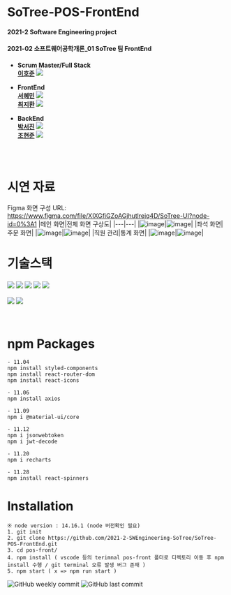 # SoTree-POS-FrontEnd
<h4>2021-2 Software Engineering project <h4/>
<h4>2021-02 소프트웨어공학개론_01 SoTree 팀 FrontEnd<h4/>

  * Scrum Master/Full Stack </br>
  [이호준](https://github.com/hojunlee-hj) [![](https://img.shields.io/badge/Github-hojunlee_hj-blue?style=flat-square&logo=Github)](https://github.com/hojunlee-hj)
  
  * FrontEnd </br>
  [서혜민](https://github.com/tommy16102) [![](https://img.shields.io/badge/Github-tommy1610-blue?style=flat-square&logo=Github)](https://github.com/tommy16102)</br>
  [최지환](https://github.com/Choe-Ji-Hwan) [![](https://img.shields.io/badge/Github-Choe_Ji_Hwan-blue?style=flat-square&logo=Github)](https://github.com/Choe-Ji-Hwan) </br>
  
  * BackEnd </br>
  [박서진](https://github.com/werad12) [![](https://img.shields.io/badge/Github-werad12-blue?style=flat-square&logo=Github)](https://github.com/werad12) </br>
  [조현준](https://github.com/chohj1111) [![](https://img.shields.io/badge/Github-chohj1111-blue?style=flat-square&logo=Github)](https://github.com/chohj1111) </br></br>
  </br>
  
# 시연 자료
Figma 화면 구성 URL: https://www.figma.com/file/XIXGfiGZoAGjhutlrejq4D/SoTree-UI?node-id=0%3A1
|메인 화면|전체 화면 구상도|
|---|---|
|![image](https://user-images.githubusercontent.com/54761791/216198165-dca94f12-c533-4d2f-8654-59540073595c.png)|![image](https://user-images.githubusercontent.com/54761791/216200458-4f355972-b185-45e0-97ab-dacc5b2e373b.png)|
|좌석 화면|주문 화면|
|![image](https://user-images.githubusercontent.com/54761791/216198289-a2c81cf3-94db-4156-88dc-18cad07c62f2.png)|![image](https://user-images.githubusercontent.com/54761791/216198379-11b3c931-65ea-476f-9ae1-95316f782f6f.png)|
|직원 관리|통계 화면|
|![image](https://user-images.githubusercontent.com/54761791/216198705-bd301ef5-6e57-4d17-948c-58c31c69d35f.png)|![image](https://user-images.githubusercontent.com/54761791/216198774-4b5cc967-6af1-40d8-8217-90aa5f2e4fc9.png)|
  
# 기술스택

### ![](https://img.shields.io/badge/React-17.0.2-%2361DAFB?style=flat-square&logo=react) ![](https://img.shields.io/badge/Create--React--App-grey?style=flat-square&logo=react) ![](https://img.shields.io/badge/Javascript-1.7-yellow?style=flat-square&logo=javascript) ![](https://img.shields.io/badge/React--router--dom-6.0.2-%23CA4245?style=flat-square&logo=reactrouter) ![](https://img.shields.io/badge/styled--components-5.3.3-%23DB7093?style=flat-square&logo=styled-components)
![](https://img.shields.io/badge/React--icons-4.3.1-blue?style=flat-square&logo=react-icons)
![](https://img.shields.io/badge/React--spinners-0.11.0-blue?style=flat-square&logo=react-spinners)

</br>

# npm Packages
```
- 11.04
npm install styled-components
npm install react-router-dom
npm install react-icons

- 11.06
npm install axios

- 11.09
npm i @material-ui/core 

- 11.12
npm i jsonwebtoken
npm i jwt-decode

- 11.20
npm i recharts

- 11.28
npm install react-spinners
```

# Installation
```
※ node version : 14.16.1 (node 버전확인 필요)
1. git init 
2. git clone https://github.com/2021-2-SWEngineering-SoTree/SoTree-POS-FrontEnd.git
3. cd pos-front/
4. npm install ( vscode 등의 terimnal pos-front 폴더로 디렉토리 이동 후 npm install 수행 / git terminal 오류 발생 버그 존재 )
5. npm start ( x => npm run start )
```

![GitHub weekly commit](https://img.shields.io/github/commit-activity/w/2021-2-SWEngineering-SoTree/SoTree-POS-FrontEnd)
![GitHub last commit](https://img.shields.io/github/last-commit/2021-2-SWEngineering-SoTree/SoTree-POS-FrontEnd)

